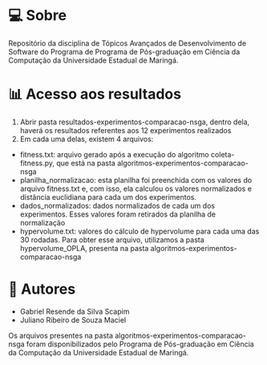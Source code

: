 # 💻 Sobre

Repositório da disciplina de Tópicos Avançados de Desenvolvimento de Software do Programa de Programa de Pós-graduação em Ciência da Computação da Universidade Estadual de Maringá.

# 📊 Acesso aos resultados

1. Abrir pasta resultados-experimentos-comparacao-nsga, dentro dela, haverá os resultados referentes aos 12 experimentos realizados
2. Em cada uma delas, existem 4 arquivos:
- fitness.txt: arquivo gerado após a execução do algoritmo coleta-fitness.py, que está na pasta algoritmos-experimentos-comparacao-nsga
- planilha_normalizacao: esta planilha foi preenchida com os valores do arquivo fitness.txt e, com isso, ela calculou os valores normalizados e distância euclidiana para cada um dos experimentos.
- dados_normalizados: dados normalizados de cada um dos experimentos. Esses valores foram retirados da planilha de normalização
- hypervolume.txt: valores do cálculo de hypervolume para cada uma das 30 rodadas. Para obter esse arquivo, utilizamos a pasta hypervolume_OPLA, presenta na pasta algoritmos-experimentos-comparacao-nsga

# 👤 Autores

- Gabriel Resende da Silva Scapim
- Juliano Ribeiro de Souza Maciel

Os arquivos presentes na pasta algoritmos-experimentos-comparacao-nsga foram disponibilizados pelo Programa de Pós-graduação em Ciência da Computação da Universidade Estadual de Maringá.
